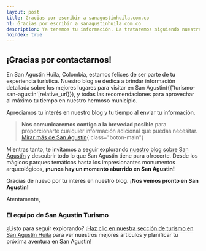 ```yaml
---
layout: post
title: Gracias por escribir a sanagustinhuila.com.co
h1: Gracias por escribir a sanagustinhuila.com.co
description: Ya tenemos tu información. La trataremos siguiendo nuestra política de privacidad. Te escribiremos prontamente.
noindex: true
---
```

## ¡Gracias por contactarnos!

En San Agustin Huila, Colombia, estamos felices de ser parte de tu experiencia turística. Nuestro blog se dedica a brindar información detallada sobre los mejores lugares para visitar en San Agustin({{'turismo-san-agustin'|relative_url}}), y todas las recomendaciones para aprovechar al máximo tu tiempo en nuestro hermoso municipio.

Apreciamos tu interés en nuestro blog y tu tiempo al enviar tu información.

>**Nos comunicaremos contigo a la brevedad posible** para proporcionarte cualquier información adicional que puedas necesitar.
[Mirar más de San Agustín]({{'turismo-san-agustin'|relative_url}}){:class="boton-main"}

Mientras tanto, te invitamos a seguir explorando [nuestro blog sobre San Agustín]({{site.baseurl}}) y descubrir todo lo que San Agustin tiene para ofrecerte. Desde los mágicos parques temáticos hasta los impresionantes monumentos arqueológicos, **¡nunca hay un momento aburrido en San Agustin!**

Gracias de nuevo por tu interés en nuestro blog. **¡Nos vemos pronto en San Agustin!**

Atentamente,

### El equipo de San Agustin Turismo

¿Listo para seguir explorando? ¡[Haz clic en nuestra sección de turismo en San Agustín Huila]({{'turismo-san-agustin'|relative_url}}) para ver nuestros mejores artículos y planificar tu próxima aventura en San Agustin!
